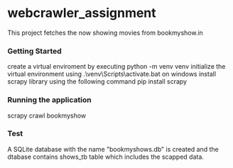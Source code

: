 # webcrawler_assignment

This project fetches the now showing movies from bookmyshow.in

### Getting Started

create a virtual enviroment by executing python -m venv venv
initialize the virtual environment using .\venv\Scripts\activate.bat on windows
install scrapy library using the following command pip install scrapy

### Running the application
scrapy crawl bookmyshow

### Test
A SQLite database with the name "bookmyshows.db" is created and the dtabase contains shows_tb table which includes the scapped data.
